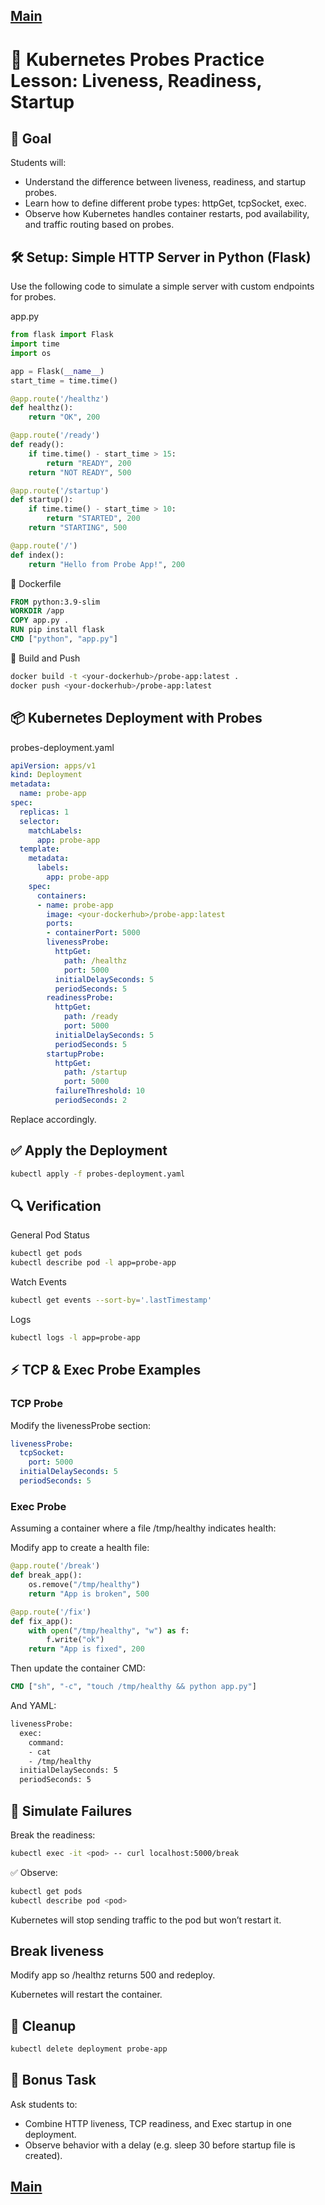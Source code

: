 [Main](../README.md)
---

# 🧪 Kubernetes Probes Practice Lesson: Liveness, Readiness, Startup

## 🧠 Goal

Students will:
* Understand the difference between liveness, readiness, and startup probes.
* Learn how to define different probe types: httpGet, tcpSocket, exec.
* Observe how Kubernetes handles container restarts, pod availability, and traffic routing based on probes.

## 🛠️ Setup: Simple HTTP Server in Python (Flask)

Use the following code to simulate a simple server with custom endpoints for probes.

app.py
```python
from flask import Flask
import time
import os

app = Flask(__name__)
start_time = time.time()

@app.route('/healthz')
def healthz():
    return "OK", 200

@app.route('/ready')
def ready():
    if time.time() - start_time > 15:
        return "READY", 200
    return "NOT READY", 500

@app.route('/startup')
def startup():
    if time.time() - start_time > 10:
        return "STARTED", 200
    return "STARTING", 500

@app.route('/')
def index():
    return "Hello from Probe App!", 200
```

🐳 Dockerfile
```dockerfile
FROM python:3.9-slim
WORKDIR /app
COPY app.py .
RUN pip install flask
CMD ["python", "app.py"]
```
🧪 Build and Push
```bash
docker build -t <your-dockerhub>/probe-app:latest .
docker push <your-dockerhub>/probe-app:latest
```

## 📦 Kubernetes Deployment with Probes

probes-deployment.yaml
```yaml
apiVersion: apps/v1
kind: Deployment
metadata:
  name: probe-app
spec:
  replicas: 1
  selector:
    matchLabels:
      app: probe-app
  template:
    metadata:
      labels:
        app: probe-app
    spec:
      containers:
      - name: probe-app
        image: <your-dockerhub>/probe-app:latest
        ports:
        - containerPort: 5000
        livenessProbe:
          httpGet:
            path: /healthz
            port: 5000
          initialDelaySeconds: 5
          periodSeconds: 5
        readinessProbe:
          httpGet:
            path: /ready
            port: 5000
          initialDelaySeconds: 5
          periodSeconds: 5
        startupProbe:
          httpGet:
            path: /startup
            port: 5000
          failureThreshold: 10
          periodSeconds: 2
```
Replace <your-dockerhub> accordingly.

## ✅ Apply the Deployment
```bash
kubectl apply -f probes-deployment.yaml
```

## 🔍 Verification

General Pod Status
```bash
kubectl get pods
kubectl describe pod -l app=probe-app
```
Watch Events
```bash
kubectl get events --sort-by='.lastTimestamp'
```
Logs
```bash
kubectl logs -l app=probe-app
```

## ⚡ TCP & Exec Probe Examples

### TCP Probe

Modify the livenessProbe section:
```yaml
livenessProbe:
  tcpSocket:
    port: 5000
  initialDelaySeconds: 5
  periodSeconds: 5
```
### Exec Probe

Assuming a container where a file /tmp/healthy indicates health:

Modify app to create a health file:
```python
@app.route('/break')
def break_app():
    os.remove("/tmp/healthy")
    return "App is broken", 500

@app.route('/fix')
def fix_app():
    with open("/tmp/healthy", "w") as f:
        f.write("ok")
    return "App is fixed", 200
```
Then update the container CMD:
```dockerfile
CMD ["sh", "-c", "touch /tmp/healthy && python app.py"]
```
And YAML:
```bash
livenessProbe:
  exec:
    command:
    - cat
    - /tmp/healthy
  initialDelaySeconds: 5
  periodSeconds: 5
```

## 🧪 Simulate Failures

Break the readiness:
```bash
kubectl exec -it <pod> -- curl localhost:5000/break
```
✅ Observe:
```bash
kubectl get pods
kubectl describe pod <pod>
```
Kubernetes will stop sending traffic to the pod but won’t restart it.

## Break liveness

Modify app so /healthz returns 500 and redeploy.

Kubernetes will restart the container.

## 🧹 Cleanup
```bash
kubectl delete deployment probe-app
```

## 🏁 Bonus Task

Ask students to:
* Combine HTTP liveness, TCP readiness, and Exec startup in one deployment.
* Observe behavior with a delay (e.g. sleep 30 before startup file is created).



[Main](../README.md)
---